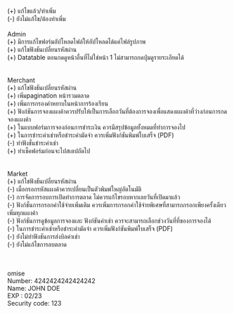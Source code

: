 (+) แก้ไขแล้ว/ทำเพิ่ม</br>
(-) ยังไม่แก้ไข/ต้องทำเพิ่ม
</br></br>
 Admin
</br>
(+) มีการแก้ไขฟอร์มอัปโหลดไฟล์ให้อัปโหลดได้แค่ไฟล์รูปภาพ</br>
(+) แก้ไขฟังชันเปลี่ยนรหัสผ่าน</br>
(+) Datatable ตอนกดดูหน้าอื่นที่ไม่ใช่หน้า 1 ไม่สามารถกดปุ่มดูรายระเอียดได้</br>
</br></br>
Merchant</br>
(+) แก้ไขฟังชันเปลี่ยนรหัสผ่าน</br>
(+) เพิ่มpagination หน้ารวมตลาด</br>
(+) เพิ่มการกรองคำหยาบในหน้าการร้องเรียน</br>
(+) ฟังก์ชันการจองแผงค้าควรปรับให้เป็นการเลือกวันที่ต้องการจองเพื่อแสดงแผงค้าที่ว่างก่อนการกดจองแผงค้า</br>
(+) ในแบบฟอร์มการจองก่อนการชำระเงิน ควรมีสรุปข้อมูลทั้งหมดที่ทำการจองไป</br>
(+) ในการชำระค่าเช่าหรือชำระค่ามัดจำ ควรเพิ่มฟังก์ชันพิมพ์ใบเสร็จ (PDF)</br>
(-) ทำฟังชั่นชำระค่าเช่า</br>
(+) ทำเช็คฟอร์มก่อนจะไปสเตปถัดไป</br>
</br></br>
Market</br>
(+) แก้ไขฟังชันเปลี่ยนรหัสผ่าน</br>
(-) เมื่อกรอกรหัสแผงค้าควรเปลี่ยนเป็นตัวพิมพ์ใหญ่อัตโนมัติ</br>
(-) การจัดการรอบการเปิดทำการตลาด ไม่ควรแก้ไขรอบหากเลยวันที่เปิดมาแล้ว</br>
(-) ฟังก์ชั่นการกรอกค่าใช้จ่ายเพิ่มเติม ควรเพิ่มการกรอกค่าใช้จ่ายพิเศษที่สามารถกรอกเพียงครั้งเดียวเพิ่มทุกแผงค้า </br>
(-) ฟังก์ชันการดูข้อมูลการจองและ ฟังก์ชันค่าเช่า ควรจะสามารถเลือกช่วงวันที่ที่ของการจองได้</br>
(-) ในการชำระค่าเช่าหรือชำระค่ามัดจำ ควรเพิ่มฟังก์ชันพิมพ์ใบเสร็จ (PDF)</br>
(-) ยังไม่ทำฟังชันการส่งบิลค่าเช่า</br>
(-) ยังไม่แก้ไขการลบตลาด</br>

</br></br>
omise </br>
Number: 4242424242424242</br>
Name: JOHN DOE</br>
EXP : 02/23</br>
Security code: 123
